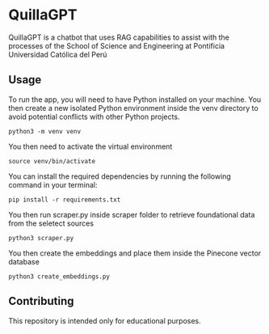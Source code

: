 # QuillaGPT
QuillaGPT is a chatbot that uses RAG capabilities to assist with the processes of the School of Science and Engineering at Pontificia Universidad Católica del Perú
## Usage
To run the app, you will need to have Python installed on your machine. You then create a new isolated Python environment inside the venv directory to avoid potential conflicts with other Python projects.
```
python3 -m venv venv
```
You then need to activate the virtual environment
```
source venv/bin/activate
```
You can install the required dependencies by running the following command in your terminal:
```
pip install -r requirements.txt
```
You then run scraper.py inside scraper folder to retrieve foundational data from the seletect sources
```
python3 scraper.py
```
You then create the embeddings and place them inside the Pinecone vector database
```
python3 create_embeddings.py
```
## Contributing
This repository is intended only for educational purposes.